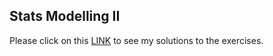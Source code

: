 ## Stats Modelling II

Please click on this [LINK](https://mauriciogtec.github.io/StatsModellingII/preliminaries.html) to see my solutions to the exercises.
